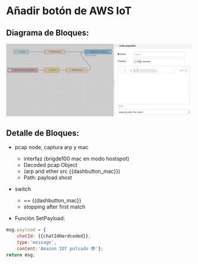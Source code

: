 # Añadir botón de AWS IoT

## Diagrama de Bloques:
![../FlowsEvol/Node-RED10.png](../FlowsEvol/Node-RED10.png)

## Detalle de Bloques:

- pcap node, captura arp y mac
  - interfaz (brigde100 mac en modo hostspot)
  - Decoded pcap Object
  - (arp and ether src {{dashbutton_mac}})
  - Path: payload.shost

- switch
  - == {{dashbutton_mac}}
  - stopping after first match
- Función SetPayload:

```js
msg.payload = {
    chatId: {{chatIdHardcoded}},
    type:'message',
    content:'Amazon IOT pulsado 😎'};
return msg;
```



